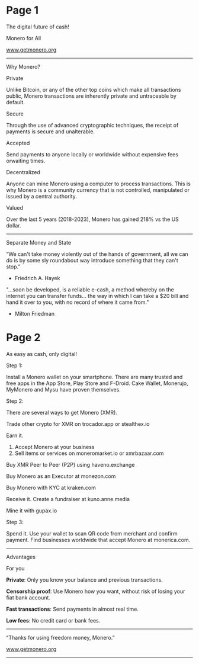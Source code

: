 # Page 1

The digital future of cash!

Monero for All

www.getmonero.org

---

Why Monero?

Private

Unlike Bitcoin, or any of the other top coins which make all transactions public, Monero transactions are inherently private and untraceable by default.

Secure

Through the use of advanced cryptographic techniques, the receipt of payments is secure and unalterable.

Accepted

Send payments to anyone locally or worldwide without expensive fees orwaiting times.

Decentralized

Anyone can mine Monero using a computer to process transactions. This is why Monero is a community currency that is not controlled, manipulated or issued by a central authority.

Valued

Over the last 5 years (2018-2023), Monero has gained 218% vs the US dollar.

---

Separate Money and State

“We can't take money violently out of the hands of government, all we can do is by some sly roundabout way introduce something that they can't stop.”
- Friedrich A. Hayek

"...soon be developed, is a reliable e-cash, a method whereby on the internet you can transfer funds... the way in which I can take a $20 bill and hand it over to you, with no record of where it came from."
- Milton Friedman

# Page 2

As easy as cash, only digital!

Step 1:

Install a Monero wallet on your smartphone. 
There are many trusted and free apps in the
App Store, Play Store and F-Droid. 
Cake Wallet, Monerujo, MyMonero and 
Mysu have proven themselves.

Step 2: 

There are several ways to get Monero (XMR).

Trade other crypto for XMR 
	on trocador.app or stealthex.io
	
Earn it.
1) Accept Monero at your business
2) Sell items or services on moneromarket.io 
   or xmrbazaar.com

Buy XMR Peer to Peer (P2P) using
	haveno.exchange

Buy Monero as an Executor at monezon.com

Buy Monero with KYC at kraken.com

Receive it. Create a fundraiser at kuno.anne.media

Mine it with gupax.io

Step 3: 

Spend it. Use your wallet to scan QR code from merchant and confirm payment. Find businesses worldwide that accept Monero at monerica.com.

---

Advantages

For you

**Private**: Only you know your balance and previous transactions.

**Censorship proof**: Use Monero how you want, without risk of losing your fiat bank account.

**Fast transactions**: Send payments in almost real time.

**Low fees**: No credit card or bank fees.

---

“Thanks for using freedom money, Monero.”

www.getmonero.org

---
